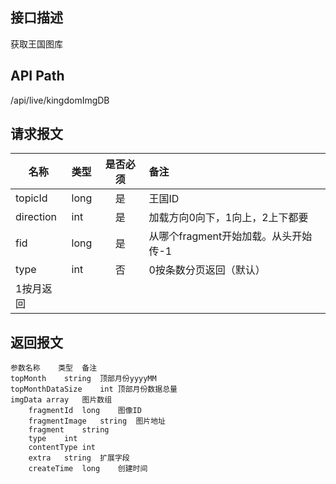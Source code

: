 ## 接口描述
获取王国图库

## API Path
/api/live/kingdomImgDB

## 请求报文
|名称         |类型           |是否必须   |备注                                 |
|-------------|:--------------|:---------:|:------------------------------------|
|topicId    |long    |是    |王国ID    |
|direction    |int    |是    |加载方向0向下，1向上，2上下都要    |
|fid    |long    |是    |从哪个fragment开始加载。从头开始传-1    |
|type    |int    |否    |0按条数分页返回（默认）    |
|1按月返回    |    |    |    |

## 返回报文
    参数名称	类型	备注
    topMonth	string	顶部月份yyyyMM
    topMonthDataSize	int	顶部月份数据总量
    imgData	array	图片数组
    	fragmentId	long	图像ID
    	fragmentImage	string	图片地址
    	fragment	string
    	type	int
    	contentType	int
    	extra	string	扩展字段
    	createTime	long	创建时间
